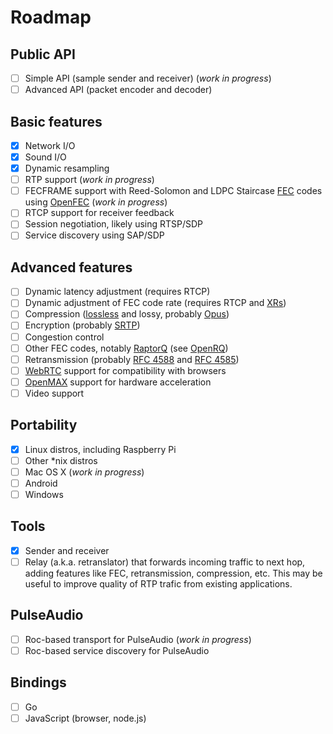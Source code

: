 Roadmap
=======

Public API
----------

- [ ] Simple API (sample sender and receiver) (*work in progress*)
- [ ] Advanced API (packet encoder and decoder)

Basic features
--------------

- [x] Network I/O
- [x] Sound I/O
- [x] Dynamic resampling
- [ ] RTP support (*work in progress*)
- [ ] FECFRAME support with Reed-Solomon and LDPC Staircase [FEC](https://en.wikipedia.org/wiki/Forward_error_correction) codes using [OpenFEC](http://openfec.org/)  (*work in progress*)
- [ ] RTCP support for receiver feedback
- [ ] Session negotiation, likely using RTSP/SDP
- [ ] Service discovery using SAP/SDP

Advanced features
-----------------

- [ ] Dynamic latency adjustment (requires RTCP)
- [ ] Dynamic adjustment of FEC code rate  (requires RTCP and [XRs](https://tools.ietf.org/html/rfc5725))
- [ ] Compression ([lossless](https://en.wikipedia.org/wiki/Lossless_compression#Audio) and lossy,
probably [Opus](https://www.opus-codec.org/))
- [ ] Encryption (probably [SRTP](https://en.wikipedia.org/wiki/Secure_Real-time_Transport_Protocol))
- [ ] Congestion control
- [ ] Other FEC codes, notably [RaptorQ](https://tools.ietf.org/html/rfc6330) (see [OpenRQ](https://github.com/openrq-team/OpenRQ))
- [ ] Retransmission (probably [RFC 4588](https://tools.ietf.org/html/rfc4588) and
[RFC 4585](https://tools.ietf.org/html/rfc4585))
- [ ] [WebRTC](https://en.wikipedia.org/wiki/WebRTC) support for compatibility with browsers
- [ ] [OpenMAX](https://en.wikipedia.org/wiki/OpenMAX) support for hardware acceleration
- [ ] Video support

Portability
-----------

- [x] Linux distros, including Raspberry Pi
- [ ] Other *nix distros
- [ ] Mac OS X (*work in progress*)
- [ ] Android
- [ ] Windows

Tools
-----

- [x] Sender and receiver
- [ ] Relay (a.k.a. retranslator) that forwards incoming traffic to next hop, adding features
  like FEC, retransmission, compression, etc. This may be useful to improve quality of RTP trafic from
  existing applications.

PulseAudio
----------

- [ ] Roc-based transport for PulseAudio (*work in progress*)
- [ ] Roc-based service discovery for PulseAudio

Bindings
--------

- [ ] Go
- [ ] JavaScript (browser, node.js)
